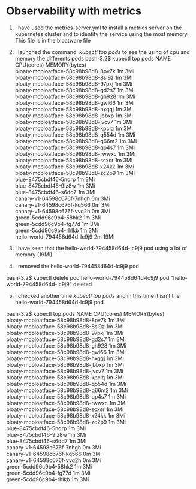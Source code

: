 # Observability with metrics

1. I have used the metrics-server.yml to install a metrics server on the kubernetes cluster and to identify the service using the most memory. This file is in the bloatware file

2.  I launched the command: *kubectl top pods* to see the using of cpu and memory the differents pods
 bash-3.2$ kubectl top pods
NAME                                  CPU(cores)   MEMORY(bytes)   
bloaty-mcbloatface-58c98b98d8-8pv7k   1m           3Mi             
bloaty-mcbloatface-58c98b98d8-8sl9z   1m           3Mi             
bloaty-mcbloatface-58c98b98d8-97pxj   1m           3Mi             
bloaty-mcbloatface-58c98b98d8-gd2s7   1m           3Mi             
bloaty-mcbloatface-58c98b98d8-gh928   1m           3Mi             
bloaty-mcbloatface-58c98b98d8-gwl66   1m           3Mi             
bloaty-mcbloatface-58c98b98d8-hxqqj   1m           3Mi             
bloaty-mcbloatface-58c98b98d8-jbbxp   1m           3Mi             
bloaty-mcbloatface-58c98b98d8-jvcv7   1m           3Mi             
bloaty-mcbloatface-58c98b98d8-kpclq   1m           3Mi             
bloaty-mcbloatface-58c98b98d8-q554d   1m           3Mi             
bloaty-mcbloatface-58c98b98d8-q66m2   1m           3Mi             
bloaty-mcbloatface-58c98b98d8-qp4s7   1m           3Mi             
bloaty-mcbloatface-58c98b98d8-rwwxc   1m           3Mi             
bloaty-mcbloatface-58c98b98d8-scxsr   1m           3Mi             
bloaty-mcbloatface-58c98b98d8-x24kk   1m           3Mi             
bloaty-mcbloatface-58c98b98d8-zc2p9   1m           3Mi             
blue-8475cbdf46-5nqrp                 1m           3Mi             
blue-8475cbdf46-9lz8w                 1m           3Mi             
blue-8475cbdf46-s6dd7                 1m           3Mi             
canary-v1-64598c676f-7nhgh            0m           3Mi             
canary-v1-64598c676f-kq566            0m           3Mi             
canary-v1-64598c676f-vvq2h            0m           3Mi             
green-5cdd96c9b4-58hk2                1m           3Mi             
green-5cdd96c9b4-fg77d                1m           3Mi             
green-5cdd96c9b4-rhlkb                1m           3Mi             
hello-world-794458d64d-lc9j9          2m           19Mi

3. I have seen that the hello-world-794458d64d-lc9j9 pod using a lot of memory (19Mi)

4. I removed the hello-world-794458d64d-lc9j9 pod

bash-3.2$ kubectl delete pod hello-world-794458d64d-lc9j9
pod "hello-world-794458d64d-lc9j9" deleted

5. I checked another time *kubectl top pods* and in this time it isn't the hello-world-794458d64d-lc9j9 pod

bash-3.2$ kubectl top pods
NAME                                  CPU(cores)   MEMORY(bytes)   
bloaty-mcbloatface-58c98b98d8-8pv7k   1m           3Mi             
bloaty-mcbloatface-58c98b98d8-8sl9z   1m           3Mi             
bloaty-mcbloatface-58c98b98d8-97pxj   1m           3Mi             
bloaty-mcbloatface-58c98b98d8-gd2s7   1m           3Mi             
bloaty-mcbloatface-58c98b98d8-gh928   1m           3Mi             
bloaty-mcbloatface-58c98b98d8-gwl66   1m           3Mi             
bloaty-mcbloatface-58c98b98d8-hxqqj   1m           3Mi             
bloaty-mcbloatface-58c98b98d8-jbbxp   1m           3Mi             
bloaty-mcbloatface-58c98b98d8-jvcv7   1m           3Mi             
bloaty-mcbloatface-58c98b98d8-kpclq   1m           3Mi             
bloaty-mcbloatface-58c98b98d8-q554d   1m           3Mi             
bloaty-mcbloatface-58c98b98d8-q66m2   1m           3Mi             
bloaty-mcbloatface-58c98b98d8-qp4s7   1m           3Mi             
bloaty-mcbloatface-58c98b98d8-rwwxc   1m           3Mi             
bloaty-mcbloatface-58c98b98d8-scxsr   1m           3Mi             
bloaty-mcbloatface-58c98b98d8-x24kk   1m           3Mi             
bloaty-mcbloatface-58c98b98d8-zc2p9   1m           3Mi             
blue-8475cbdf46-5nqrp                 1m           3Mi             
blue-8475cbdf46-9lz8w                 1m           3Mi             
blue-8475cbdf46-s6dd7                 1m           3Mi             
canary-v1-64598c676f-7nhgh            0m           3Mi             
canary-v1-64598c676f-kq566            0m           3Mi             
canary-v1-64598c676f-vvq2h            0m           3Mi             
green-5cdd96c9b4-58hk2                1m           3Mi             
green-5cdd96c9b4-fg77d                1m           3Mi             
green-5cdd96c9b4-rhlkb                1m           3Mi  
